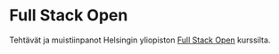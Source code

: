 # Full Stack Open

Tehtävät ja muistiinpanot Helsingin yliopiston [Full Stack Open](https://fullstackopen.com/) kurssilta.
